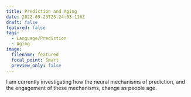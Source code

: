 ```yaml
---
title: Prediction and Aging
date: 2022-09-23T23:24:03.116Z
draft: false
featured: false
tags:
  - Language/Prediction
  - Aging
image:
  filename: featured
  focal_point: Smart
  preview_only: false
---
```

I﻿ am currently investigating how the neural mechanisms of prediction, and the engagement of these mechanisms, change as people age.
